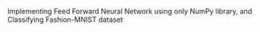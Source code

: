 Implementing Feed Forward Neural Network using only NumPy library, and Classifying Fashion-MNIST dataset
